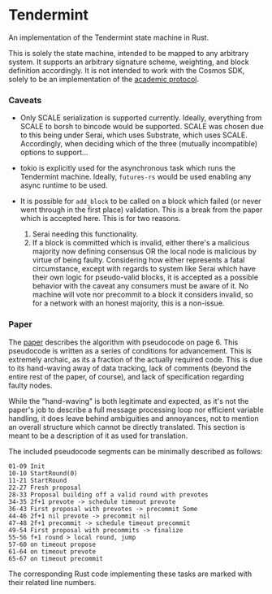 # Tendermint

An implementation of the Tendermint state machine in Rust.

This is solely the state machine, intended to be mapped to any arbitrary system.
It supports an arbitrary signature scheme, weighting, and block definition
accordingly. It is not intended to work with the Cosmos SDK, solely to be an
implementation of the [academic protocol](https://arxiv.org/pdf/1807.04938.pdf).

### Caveats

- Only SCALE serialization is supported currently. Ideally, everything from
  SCALE to borsh to bincode would be supported. SCALE was chosen due to this
  being under Serai, which uses Substrate, which uses SCALE. Accordingly, when
  deciding which of the three (mutually incompatible) options to support...

- tokio is explicitly used for the asynchronous task which runs the Tendermint
  machine. Ideally, `futures-rs` would be used enabling any async runtime to be
  used.

- It is possible for `add_block` to be called on a block which failed (or never
  went through in the first place) validation. This is a break from the paper
  which is accepted here. This is for two reasons.

  1) Serai needing this functionality.
  2) If a block is committed which is invalid, either there's a malicious
     majority now defining consensus OR the local node is malicious by virtue of
     being faulty. Considering how either represents a fatal circumstance,
     except with regards to system like Serai which have their own logic for
     pseudo-valid blocks, it is accepted as a possible behavior with the caveat
     any consumers must be aware of it. No machine will vote nor precommit to a
     block it considers invalid, so for a network with an honest majority, this
     is a non-issue.

### Paper

The [paper](https://arxiv.org/abs/1807.04938) describes the algorithm with
pseudocode on page 6. This pseudocode is written as a series of conditions for
advancement. This is extremely archaic, as its a fraction of the actually
required code. This is due to its hand-waving away of data tracking, lack of
comments (beyond the entire rest of the paper, of course), and lack of
specification regarding faulty nodes.

While the "hand-waving" is both legitimate and expected, as it's not the paper's
job to describe a full message processing loop nor efficient variable handling,
it does leave behind ambiguities and annoyances, not to mention an overall
structure which cannot be directly translated. This section is meant to be a
description of it as used for translation.

The included pseudocode segments can be minimally described as follows:

```
01-09 Init
10-10 StartRound(0)
11-21 StartRound
22-27 Fresh proposal
28-33 Proposal building off a valid round with prevotes
34-35 2f+1 prevote -> schedule timeout prevote
36-43 First proposal with prevotes -> precommit Some
44-46 2f+1 nil prevote -> precommit nil
47-48 2f+1 precommit -> schedule timeout precommit
49-54 First proposal with precommits -> finalize
55-56 f+1 round > local round, jump
57-60 on timeout propose
61-64 on timeout prevote
65-67 on timeout precommit
```

The corresponding Rust code implementing these tasks are marked with their
related line numbers.
